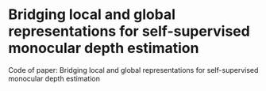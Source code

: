 # Bridging local and global representations for self-supervised monocular depth estimation

Code of paper: Bridging local and global representations for self-supervised monocular depth estimation
